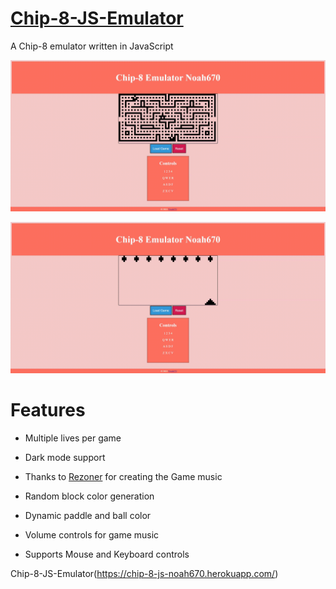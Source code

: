 # [Chip-8-JS-Emulator](https://chip-8-js-noah670.herokuapp.com/)

A Chip-8 emulator written in JavaScript

![alt-text](https://github.com/Noah670/Chip-8-JS-emulator/blob/master/display/blinky_display_demo.gif)

![alt-text](https://github.com/Noah670/Chip-8-JS-emulator/blob/master/display/invade_display_demo.gif)


# Features 

- Multiple lives per game

- Dark mode support

- Thanks to [Rezoner](https://opengameart.org/users/rezoner) for creating the Game music

- Random block color generation 

- Dynamic paddle and ball color

- Volume controls for game music

- Supports Mouse and Keyboard controls


Chip-8-JS-Emulator(https://chip-8-js-noah670.herokuapp.com/)
